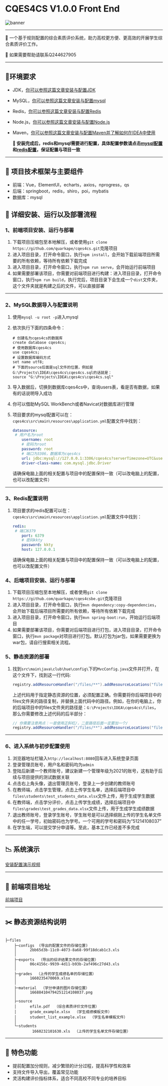 # CQES4CS V1.0.0 Front End

![banner](https://user-images.githubusercontent.com/43498577/202853353-1f9b97ee-b7ac-4a55-9fc8-f5c2d2319953.png)

---

💼  一个基于规则配置的综合素质评价系统，助力高校更方便、更高效的开展学生综合素质评价工作。

:raised_hands: 如果需要帮助请联系Q244627905

---

## :notebook:环境要求

- JDK，[你可以参照这篇文章安装与配置JDK](https://www.runoob.com/java/java-environment-setup.html)

- MySQL，[你可以参照这篇文章安装与配置mysql](https://www.runoob.com/mysql/mysql-install.html)

- Redis，[你可以参照这篇文章安装与配置Redis](https://juejin.cn/post/7043684887773052965)

- Node.js，[你可以参照这篇文章安装与配置Node.js](https://www.runoob.com/nodejs/nodejs-install-setup.html)

- Maven，[你可以参照这篇文章安装与配置Maven并了解如何在IDEA中使用](https://blog.csdn.net/pan_junbiao/article/details/104264644)

  **:herb: 安装完成后，redis和mysql需要进行配置，具体配置参数请点击[mysql配置](#mysqlconf)和[redis配置](#redisconf)，保证配置与项目一致**

---

## :baguette_bread: 项目技术框架与主要组件

- 前端：Vue，ElementUI，echarts，axios，nprogress，qs
- 后端：springboot，redis，shiro，poi，mybatis
- 数据库：mysql

## :taco: 详细安装、运行以及部署流程

### 1、前端项目安装、运行与部署

1. 下载项目压缩包至本地解压，或者使用`git clone https://github.com/quarkape/cqes4cs.git`克隆项目
2. 进入项目目录，打开命令窗口，执行`npm install`，会开始下载前端项目所需要的所有依赖，等待所有依赖下载完成
3. 进入项目目录，打开命令窗口，执行`npm run serve`，会开始运行前端项目
4. 如果需要部署该项目，你需要对前端项目进行构建：进入项目目录，打开命令窗口，执行`npm run build`，执行完后，项目目录下会生成一个`dist`文件夹，这个文件夹就是构建之后的文件，可以直接部署

---

### <span id="mysqlconf">2、MySQL数据导入与配置说明</span>

1. 使用`mysql -u root -p`进入mysql

2. 依次执行下面的四条命令：

   ```mysql
   # 创建名为cqes4cs的数据库
   create database cqes4cs;
   # 使用数据库cqes4cs
   use cqes4cs;
   # 设置数据库编码方式
   set name utf8;
   # 下面的source后面是sql文件的位置，例如是G:\Projects\IDEA\cqes4cs\cqes4cs.sql的话就是：
   source "G:\Projects\IDEA\cqes4cs\cqes4cs.sql"
   ```

3. 导入数据后，切换到数据库cqes4cs中，查询users表，看是否有数据，如果有的话说明导入成功

4. 你可以借助MySQL WorkBench或者Navicat对数据库进行管理

5. 项目要求的mysql配置可以在：`cqes4cs\src\main\resources\application.yml`配置文件中找到：

   ```yaml
   datasource:
   	# 用户名为root
       username: root
       # 密码为root
       password: root
       # 端口为3306，数据库为cqes4cs
       url: jdbc:mysql://127.0.0.1:3306/cqes4cs?serverTimezone=UTC&useUnicode=true&characterEncoding=utf-8
       driver-class-name: com.mysql.jdbc.Driver
   ```

   请确保电脑上面的相关配置与项目中的配置保持一致（可以改电脑上的配置，也可以改配置文件）

---

### <span id="mysqlconf">3、Redis配置说明</span>

1. 项目要求的redis配置可以在：`cqes4cs\src\main\resources\application.yml`配置文件中找到：

   ```yaml
   redis:
   	# 端口6379
       port: 6379
       # 密码kkty
       password: kkty
       host: 127.0.0.1
   ```

   请确保电脑上面的相关配置与项目中的配置保持一致（可以改电脑上的配置，也可以改配置文件）

### 4、后端项目安装、运行与部署

1. 下载项目压缩包至本地解压，或者使用`git clone https://github.com/quarkape/cqes4csbe.git`克隆项目
2. 进入项目目录，打开命令窗口，执行`mvn dependency:copy-dependencies`，会开始下载后端项目所需要的所有依赖，等待所有依赖下载完成
3. 进入项目目录，打开命令窗口，执行`mvn spring-boot:run`，开始运行后端项目
4. 如果需要部署该项目，你需要对后端项目进行打包，进入项目目录，打开命令窗口，执行`mvn package`对项目进行打包。默认打包为jar包，如果需要更换为war包，请自行搜索相关流程。

### 5、静态资源的部署

1. 找到`src\main\java\club\hue\config\`下的`MvcConfig.java`文件并打开，在这个文件下，找到这一行代码:

   ```java
   registry.addResourceHandler("/files/**").addResourceLocations("file:G:/Projects/Materials/cqes4cs/files/");
   ```

   上述代码用于指定静态资源的位置，必须配置正确。你需要将你后端项目中的files文件夹的路径复制，并替换上面代码中的路径。例如，在你的电脑上，你的后端项目中的files文件夹的路径是：`G:\Projects\IDEA\cqes4cs\files`，那么你需要修改上述代码的后半部分：

   ```Java
   // 你需要注意两点：一是使用正斜杠/，二是路径后面一定要加一个/
   registry.addResourceHandler("/files/**").addResourceLocations("file:G:/Projects/IDEA/cqes4cs/files/");
   ```

---

### 6、进入系统与初步配置使用

1. 浏览器地址栏输入`http://localhost:8080`回车进入系统登录页面
2. 登录管理员账号，用户名和密码均为`admin`
3. 登陆后新建一个教师账号，建议新建一个管理年级为2021的账号，这有助于后续与项目提供的测试数据关联
4. 点击右上角头像，退出管理员账号，登录上一步创建的教师账号
5. 在教师端，点击学生管理，点击上传学生名单，选择后端项目中`files\students\test_students_data.xlsx`文件上传，用于生成学生数据
6. 在教师端，点击学分评价，点击上传学生成绩，选择后端项目中`files\grades\test_grades_data.xlsx`文件上传，用于生成学生成绩数据
7. 退出教师账号，登录学生账号，学生账号是可以选择纲刚上传的学生名单文件中的任一学号，初始密码也为学号。一个可用的学号和密码为“51214108037”
8. 在学生端，可以提交学分申请等。至此，基本工作已经差不多完成

---

## :chart_with_downwards_trend:  系统演示

[安装配置演示视频](https://www.bilibili.com/video/BV1KG4y1Z7Pd?share_source=copy_web)​

---

## :pushpin: ​前端项目地址

[前端项目](https://github.com/quarkape/cqes4cs.git)

---

## ✂️  静态资源结构说明

```

├─files
    ├─configs  (导出的配置文件的存储位置)
    │      2bb65d3b-11c0-4073-8a68-99f18dcab1c3.xls
    │      
    ├─exports  （导出的综评结果文件的存储位置）
    │      06c4156c-9939-4d11-b93b-2af496c27d43.xls
    │      
    ├─grades  （上传的学生成绩名单的存储位置）
    │      1660235470069.xlsx
    │      
    ├─material  （学分申请的图片存储位置）
    │      166884104794251214108037.png
    │      
    ├─source
    │      efile.pdf  （综合素质评价文件位置）
    │      grade_example.xlsx  （学生成绩模板文件）
    │      student_list_example.xlsx  （学生名单模板文件）
    │      
    └─students
            1660232101630.xls  （上传的学生名单文件存储位置）
```

---

## :bow_and_arrow: 特色功能

- 提前配置加分规则，减少繁琐的计分过程，提高科学性和效率
- 支持文件导入导出，覆盖常见功能
- 灵活构建评价指标体系，适合不同高校不同专业的培养目标
